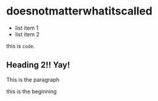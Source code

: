 # doesnotmatterwhatitscalled

* list item 1
* list item 2

this is `code`. 

## Heading 2!! Yay!

This is the paragraph

this is the beginning
